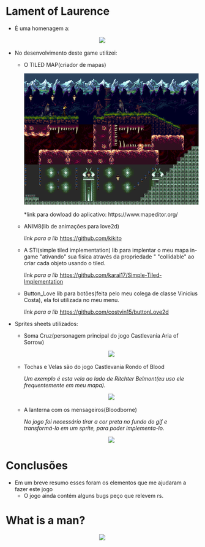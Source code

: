 # Lament of Laurence
  - É uma homenagem a:

  <p align="center">
  <img src="https://ubisafe.org/images/castle-vector-castlevania-6.png"/>
</p>

  - No desenvolvimento deste game utilizei:
      - O TILED MAP(criador de mapas)
           <p align="center">
                  <img src="https://github.com/Lukasdias/LamentLOVE2D/blob/master/map/Map_1.png"/>
                </p>
            *link para dowload do aplicativo: https://www.mapeditor.org/
                
      - ANIM8(lib de animações para love2d)
      
         *link para a lib*
         https://github.com/kikito
         
      - A STI(simple tiled implementation) lib para implentar o meu mapa in-game "ativando" sua fisica através da propriedade          "          "collidable" ao criar cada objeto usando o tiled.
      
         *link para a lib*
         https://github.com/karai17/Simple-Tiled-Implementation
         
      - Button_Love lib para botões(feita pelo meu colega de classe Vinicius Costa), ela foi utilizada no meu menu.

        *link para a lib*
         https://github.com/costvin15/buttonLove2d
       
      
  - Sprites sheets utilizados: 
      - Soma Cruz(personagem principal do jogo Castlevania Aria of Sorrow)
        
        <p align="center">
              <img src="http://rs953.pbsrc.com/albums/ae12/nonemployee/somacruz.gif~c200"/>
         </p>
      - Tochas e Velas são do jogo Castlevania Rondo of Blood
         
         *Um exemplo é esta vela ao lado de Ritchter Belmont(eu uso ele frequentemente em meu mapa).*
          
          <p align="center">
              <img src="https://media.giphy.com/media/eAQ3AZUktO4I8/giphy.gif"/>
            </p>
      - A lanterna com os mensageiros(Bloodborne)
         
         *No jogo foi necessário tirar a cor preta no fundo do gif e transformá-lo em um sprite, para poder implementa-lo.*
          
          <p align="center">
              <img src="https://orig00.deviantart.net/d191/f/2015/331/9/1/bloodborne___lamp_by_zedotagger-d9i93ao.gif"/>
            </p>
# Conclusões
  
  - Em um breve resumo esses foram os elementos que me ajudaram a fazer este jogo
    - O jogo ainda contém alguns bugs peço que relevem rs.
 
# What is a man?
  
  <p align="center">
              <img src="https://steamusercontent-a.akamaihd.net/ugc/848217580683822174/C9C0D086C5B3715D78E90D5F37D9A1ACC6B1AD64/"/>
            </p>
